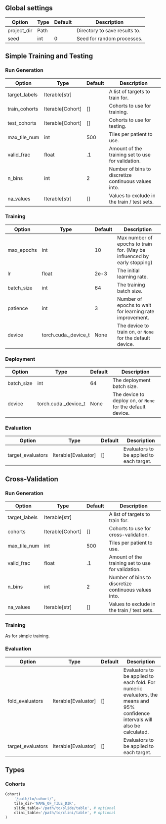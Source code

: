 ## Global settings

| Option        | Type | Default | Description                   |
|---------------|------|---------|-------------------------------|
| project_dir   | Path |         | Directory to save results to. |
| seed          | int  | 0       | Seed for random processes.    |


## Simple Training and Testing

### Run Generation

| Option        | Type             | Default | Description                     |
|---------------|------------------|---------|---------------------------------|
| target_labels | Iterable[str]    |         | A list of targets to train for. |
| train_cohorts | Iterable[Cohort] | []      | Cohorts to use for training.    |
| test_cohorts  | Iterable[Cohort] | []      | Cohorts to use for testing.     |
| max_tile_num  | int              | 500     | Tiles per patient to use.       |
| valid_frac    | float            | .1      | Amount of the training set to use for validation. |
| n_bins        | int              | 2       | Number of bins to discretize continuous values into. |
| na_values     | Iterable[str]    | []      | Values to exclude in the train / test sets. |

### Training

| Option     | Type                 | Default | Description                |
|------------|----------------------|---------|----------------------------|
| max_epochs | int                  | 10      | Max number of epochs to train for. (May be influenced by early stopping) |
| lr         | float                | 2e-3    | The initial learning rate. |
| batch_size | int                  | 64      | The training batch size. |
| patience   | int                  | 3       | Number of epochs to wait for learning rate improvement. |
| device     | torch.cuda._device_t | None    | The device to train on, or `None` for the default device. |

### Deployment

| Option     | Type                 | Default | Description                |
|------------|----------------------|---------|----------------------------|
| batch_size | int                  | 64      | The deployment batch size. |
| device     | torch.cuda._device_t | None    | The device to deploy on, or `None` for the default device. |

### Evaluation

| Option            | Type                | Default | Description |
|-------------------|---------------------|---------|-------------|
| target_evaluators | Iterable[Evaluator] | []      | Evaluators to be applied to each target. |


## Cross-Validation

### Run Generation

| Option        | Type             | Default | Description               |
|---------------|------------------|---------|---------------------------|
| target_labels | Iterable[str]    |         | A list of targets to train for. |
| cohorts       | Iterable[Cohort] | []      | Cohorts to use for cross-validation. |
| max_tile_num  | int              | 500     | Tiles per patient to use. |
| valid_frac    | float            | .1      | Amount of the training set to use for validation. |
| n_bins        | int              | 2       | Number of bins to discretize continuous values into. |
| na_values     | Iterable[str]    | []      | Values to exclude in the train / test sets. |

### Training

As for simple training.

### Evaluation

| Option            | Type                | Default | Description |
|-------------------|---------------------|---------|-------------|
| fold_evaluators   | Iterable[Evaluator] | []      | Evaluators to be applied to each fold. For numeric evaluators, the means and 95% confidence intervals will also be calculated. |
| target_evaluators | Iterable[Evaluator] | []      | Evaluators to be applied to each target. |

## Types

### Cohorts

```python
Cohort(
    '/path/to/cohort/',
    tile_dir='NAME_OF_TILE_DIR',
    slide_table='/path/to/slide/table', # optional
    clini_table='/path/to/clini/table', # optional
)
```
